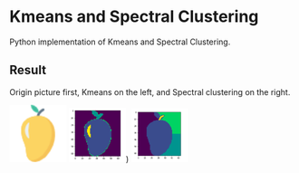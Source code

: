 # Kmeans and Spectral Clustering

Python implementation of Kmeans and Spectral Clustering.

## Result

Origin picture first, Kmeans on the left, and Spectral clustering on the right.

<img src="mango.png" width="20%"> <img src="mango_RGB.png" width="20%">) <img src="mango_SC.png" width="20%">
